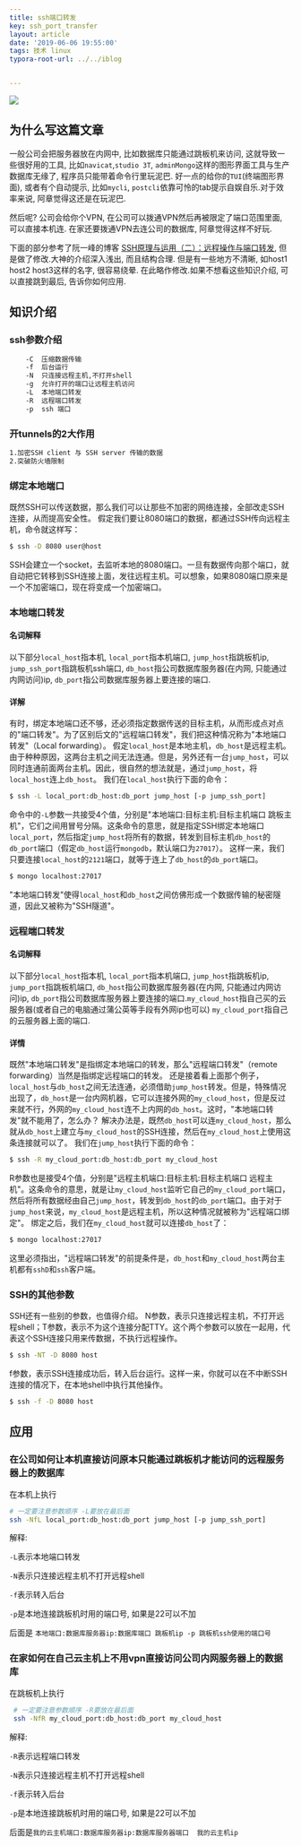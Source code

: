 ```yaml
---
title: ssh端口转发
key: ssh_port_transfer
layout: article
date: '2019-06-06 19:55:00'
tags: 技术 linux
typora-root-url: ../../iblog


---
```


![](http://img.azhangbaobao.cn/img/20190606200306.png)

## 为什么写这篇文章

一般公司会把服务器放在内网中, 比如数据库只能通过跳板机来访问, 这就导致一些很好用的工具, 比如`navicat`,`studio 3T`, `adminMongo`这样的图形界面工具与生产数据库无缘了, 程序员只能带着命令行里玩泥巴. 好一点的给你的`TUI`(终端图形界面), 或者有个自动提示, 比如`mycli`, `postcli`依靠可怜的tab提示自娱自乐.对于效率来说, 阿章觉得这还是在玩泥巴.

然后呢? 公司会给你个VPN, 在公司可以拨通VPN然后再被限定了端口范围里面, 可以直接本机连. 在家还要拨通VPN去连公司的数据库, 阿章觉得这样不好玩.

下面的部分参考了阮一峰的博客 [SSH原理与运用（二）：远程操作与端口转发](http://www.ruanyifeng.com/blog/2011/12/ssh_port_forwarding.html),  但是做了修改.大神的介绍深入浅出, 而且结构合理. 但是有一些地方不清晰, 如host1  host2 host3这样的名字, 很容易绕晕. 在此略作修改.如果不想看这些知识介绍, 可以直接跳到最后, 告诉你如何应用.

## 知识介绍

### ssh参数介绍

```bash
    -C  压缩数据传输
    -f  后台运行
    -N  只连接远程主机,不打开shell
    -g  允许打开的端口让远程主机访问        
    -L  本地端口转发
    -R  远程端口转发
    -p  ssh 端口
```

### 开tunnels的2大作用

```bash
1.加密SSH client 与 SSH server 传输的数据
2.突破防火墙限制
```

### 绑定本地端口

既然SSH可以传送数据，那么我们可以让那些不加密的网络连接，全部改走SSH连接，从而提高安全性。 假定我们要让8080端口的数据，都通过SSH传向远程主机，命令就这样写：

```bash
$ ssh -D 8080 user@host
```

SSH会建立一个socket，去监听本地的8080端口。一旦有数据传向那个端口，就自动把它转移到SSH连接上面，发往远程主机。可以想象，如果8080端口原来是一个不加密端口，现在将变成一个加密端口。

### 本地端口转发

#### 名词解释

以下部分`local_host`指本机, `local_port`指本机端口, `jump_host`指跳板机ip, `jump_ssh_port`指跳板机ssh端口, `db_host`指公司数据库服务器(在内网, 只能通过内网访问)ip, `db_port`指公司数据库服务器上要连接的端口.

#### 详解

有时，绑定本地端口还不够，还必须指定数据传送的目标主机，从而形成点对点的"端口转发"。为了区别后文的"远程端口转发"，我们把这种情况称为"本地端口转发"（Local forwarding）。 假定`local_host`是本地主机，`db_host`是远程主机。由于种种原因，这两台主机之间无法连通。但是，另外还有一台`jump_host`，可以同时连通前面两台主机。因此，很自然的想法就是，通过`jump_host`，将`local_host`连上`db_host`。 我们在`local_host`执行下面的命令：

```bash
$ ssh -L local_port:db_host:db_port jump_host [-p jump_ssh_port]
```

命令中的`-L`参数一共接受4个值，分别是"本地端口:目标主机:目标主机端口  跳板主机"，它们之间用冒号分隔。这条命令的意思，就是指定SSH绑定本地端口`local_port`，然后指定`jump_host`将所有的数据，转发到目标主机`db_host`的`db_port`端口（假定`db_host`运行`mongodb`，默认端口为`27017`）。 这样一来，我们只要连接`local_host`的`2121`端口，就等于连上了`db_host`的`db_port`端口。

```bash
$ mongo localhost:27017
```

"本地端口转发"使得`local_host`和`db_host`之间仿佛形成一个数据传输的秘密隧道，因此又被称为"SSH隧道"。

### 远程端口转发

#### 名词解释

以下部分`local_host`指本机, `local_port`指本机端口, `jump_host`指跳板机ip, `jump_port`指跳板机端口, `db_host`指公司数据库服务器(在内网, 只能通过内网访问)ip, `db_port`指公司数据库服务器上要连接的端口.`my_cloud_host`指自己买的云服务器(或者自己的电脑通过蒲公英等手段有外网ip也可以) `my_cloud_port`指自己的云服务器上面的端口.

#### 详情

既然"本地端口转发"是指绑定本地端口的转发，那么"远程端口转发"（remote forwarding）当然是指绑定远程端口的转发。 还是接着看上面那个例子，`local_host`与`db_host`之间无法连通，必须借助`jump_host`转发。但是，特殊情况出现了，`db_host`是一台内网机器，它可以连接外网的`my_cloud_host`，但是反过来就不行，外网的`my_cloud_host`连不上内网的`db_host`。这时，"本地端口转发"就不能用了，怎么办？ 解决办法是，既然`db_host`可以连`my_cloud_host`，那么就从`db_host`上建立与`my_cloud_host`的SSH连接，然后在`my_cloud_host`上使用这条连接就可以了。 我们在`jump_host`执行下面的命令：

```bash
$ ssh -R my_cloud_port:db_host:db_port my_cloud_host
```

R参数也是接受4个值，分别是"远程主机端口:目标主机:目标主机端口 远程主机"。这条命令的意思，就是让`my_cloud_host`监听它自己的`my_cloud_port`端口，然后将所有数据经由自己`jump_host`，转发到`db_host`的`db_port`端口。由于对于`jump_host`来说，`my_cloud_host`是远程主机，所以这种情况就被称为"远程端口绑定"。 绑定之后，我们在`my_cloud_host`就可以连接`db_host`了：

```bash
$ mongo localhost:27017
```

这里必须指出，"远程端口转发"的前提条件是，`db_host`和`my_cloud_host`两台主机都有`sshD`和`ssh`客户端。

### SSH的其他参数

SSH还有一些别的参数，也值得介绍。 N参数，表示只连接远程主机，不打开远程shell；T参数，表示不为这个连接分配TTY。这个两个参数可以放在一起用，代表这个SSH连接只用来传数据，不执行远程操作。

```bash
$ ssh -NT -D 8080 host
```

f参数，表示SSH连接成功后，转入后台运行。这样一来，你就可以在不中断SSH连接的情况下，在本地shell中执行其他操作。

```bash
$ ssh -f -D 8080 host
```

## 应用

### 在公司如何让本机直接访问原本只能通过跳板机才能访问的远程服务器上的数据库

在本机上执行

```bash
# 一定要注意参数顺序 -L要放在最后面
ssh -NfL local_port:db_host:db_port jump_host [-p jump_ssh_port]
```

解释:

`-L`表示本地端口转发 

`-N`表示只连接远程主机不打开远程shell

 `-f`表示转入后台

 `-p`是本地连接跳板机时用的端口号, 如果是22可以不加

后面是 `本地端口:数据库服务器ip:数据库端口 跳板机ip -p 跳板机ssh使用的端口号`

### 在家如何在自己云主机上不用vpn直接访问公司内网服务器上的数据库

在跳板机上执行

```bash
 # 一定要注意参数顺序 -R要放在最后面
 ssh -NfR my_cloud_port:db_host:db_port my_cloud_host
```

解释:

`-R`表示远程端口转发 

`-N`表示只连接远程主机不打开远程shell

 `-f`表示转入后台

 `-p`是本地连接跳板机时用的端口号, 如果是22可以不加

后面是`我的云主机端口:数据库服务器ip:数据库服务器端口  我的云主机ip`